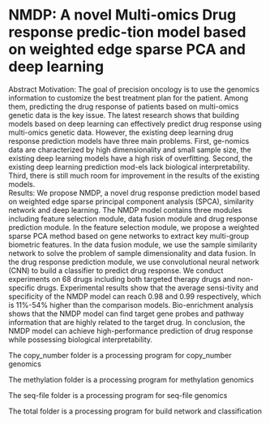 # NMDP: A novel Multi-omics Drug response predic-tion model based on weighted edge sparse PCA and deep learning

Abstract
Motivation: The goal of precision oncology is to use the genomics information to customize the best treatment plan for the patient. Among them, predicting the drug response of patients based on multi-omics genetic data is the key issue. The latest research shows that building models based on deep learning can effectively predict drug response using multi-omics genetic data. However, the existing deep learning drug response prediction models have three main problems. First, ge-nomics data are characterized by high dimensionality and small sample size, the existing deep learning models have a high risk of overfitting. Second, the existing deep learning prediction mod-els lack biological interpretability. Third, there is still much room for improvement in the results of the existing models.  
Results: We propose NMDP, a novel drug response prediction model based on weighted edge sparse principal component analysis (SPCA), similarity network and deep learning. The NMDP model contains three modules including feature selection module, data fusion module and drug response prediction module. In the feature selection module, we propose a weighted sparse PCA method based on gene networks to extract key multi-group biometric features. In the data fusion module, we use the sample similarity network to solve the problem of sample dimensionality and data fusion. In the drug response prediction module, we use convolutional neural network (CNN) to build a classifier to predict drug response. We conduct experiments on 68 drugs including both targeted therapy drugs and non-specific drugs. Experimental results show that the average sensi-tivity and specificity of the NMDP model can reach 0.98 and 0.99 respectively, which is 11%-54% higher than the comparison models. Bio-enrichment analysis shows that the NMDP model can find target gene probes and pathway information that are highly related to the target drug. In conclusion, the NMDP model can achieve high-performance prediction of drug response while possessing biological interpretability.

The copy_number folder is a processing program for copy_number genomics

The methylation folder is a processing program for methylation genomics

The seq-file folder is a processing program for seq-file genomics

The total folder is a processing program for build network and classification 

